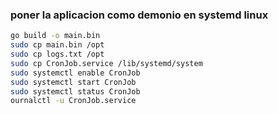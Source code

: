 
### poner la aplicacion como demonio en systemd linux
```bash
go build -o main.bin
sudo cp main.bin /opt
sudo cp logs.txt /opt
sudo cp CronJob.service /lib/systemd/system
sudo systemctl enable CronJob
sudo systemctl start CronJob 
sudo systemctl status CronJob
ournalctl -u CronJob.service
```

